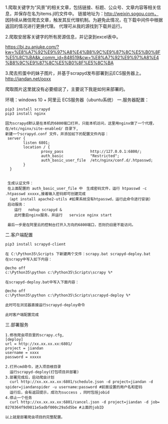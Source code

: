 1.爬取关键字为“风景”的相关文章，包括链接、标题、公众号、文章内容等相关信息，并保存在名为items.jl的文件中。
  链接地址为：http://weixin.sogou.com， 因持续从微信爬去文章，触发其反代理机制。为避免此情况，在下载中间件中根据返回的情况进行更换代理。
  代理可从我的源找到下载并运行。
 

2.爬取安居客关键字的所有房源信息，并记录到excel表中。

  https://bj.zu.anjuke.com/?kw=%E8%A7%92%E9%97%A8%E4%B8%9C%E9%87%8C%E5%B0%8F%E5%8C%BA&k_comm_id=848519&cw=%E8%A7%92%E9%97%A8%E4%B8%9C%E9%87%8C%E5%B0%8F%E5%8C%BA

3.爬去煎蛋中的妹子图片，并基于scrapyd发布部署到云ECS服务器上。
  http://jandan.net/ooxx
  
  爬取图片这里就没有必要细说了，主要说下我是如何来部署的。
  
  环境：windows 10 + 阿里云 ECS服务器（ubuntu系统）
  一.服务器配置：
    
    pip3 install scrapyd
    pip3 install nginx
    
    因为scrapyd默认是在本机的6800端口打开，只能本机访问，这里用nginx做了一个代理，在/etc/nginx/site-enabled/ 目录下,
    新建一个scrapyd.conf 文件，并添加如下的配置文件内容：
     server {
            listen 6801;
            location / {
                    proxy_pass            http://127.0.0.1:6800/;
                    auth_basic            "Restricted";
                    auth_basic_user_file  /etc/nginx/conf.d/.htpasswd;
            }
      }
    
     
     生成认证文件：
     在上面配置的 auth_basic_user_file 中　生成密码文件，运行 htpasswd -c .htpasswd xxxxx,接着输入密码即可创建完成
     （apt install apache2-utils #如果系统没有htpasswd，运行此命令进行安装）
     启动服务：
        运行   nohup scrapyd &
        此时重启nginx服务，并运行   service nginx start
     
     最后一步是在阿里云的控制台打开入方向的6800端口，否则仍旧是不能访问。
    
 二.客户端配置
    
    pip3 install scrapyd-client
    
    在 C:\Python35\Scripts 下新建两个文件：scrapy.bat scrapyd-deploy.bat
    在scrapy中写入如下内容：
     
    @echo off
    c:\Python35\python c:\Python35\Scripts\scrapy %*
     
    在scrapyd-deploy.bat中写入下面内容：
    
    @echo off
    c:\Python35\python c:\Python35\Scripts\scrapyd-deploy %*
    
    此时可在浏览器直接运行scrapyd-deploy命令
    
    此时客户端配置完成
    
 三.部署服务
    
    1.修改爬虫项目里的scrapy.cfg,
    [deploy]
    url = http://xx.xx.xx.xx:6801/
    project = jiandan
    username = xxxx
    password = xxxxx
    
    2.打开cmd命令，进入项目根目录
      运行scrapyd-deploy(打包项目并部署)
    3.部署完成后，启动爬虫计划
      curl http://xx.xx.xx.xx:6801/schedule.json -d project=jiandan -d spider=jiandanspider -u username:password #前面设置的用户名和密码
      运行后，会有返回提示，成功为success ，同时包括jobid
    4.停止一个任务
      curl http://xx.xx.xx.xx:6801/cancel.json -d project=jiandan -d job= 8270364f9d9811e5adbf000c29a5d5be #上面的jobID
    
    以上就是部署爬虫项目的完整配置。
    
     
     
